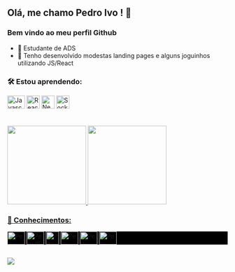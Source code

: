 ## Olá, me chamo Pedro Ivo ! 👋
### Bem vindo ao meu perfil Github
- 🏫 Estudante de ADS
- 👷 Tenho desenvolvido modestas landing pages e alguns joguinhos utilizando JS/React
###  🛠️ Estou aprendendo:
<link rel="stylesheet" href="https://cdn.jsdelivr.net/gh/devicons/devicon@v2.15.1/devicon.min.css">
<div>
<img align="center" alt="Javascript icon" height="30" width="40" src="https://cdn.jsdelivr.net/gh/devicons/devicon/icons/javascript/javascript-original.svg" /> <img align="center" alt="React icon" height="30" width="30" src="https://cdn.jsdelivr.net/gh/devicons/devicon/icons/react/react-original.svg" /> <img align="center" alt="NextJS icon" height="30" width="30" src="https://cdn.jsdelivr.net/gh/devicons/devicon/icons/nextjs/nextjs-original-wordmark.svg" />
<img align="center" alt="Socket.io icon" height="30" width="30" src="https://cdn.jsdelivr.net/gh/devicons/devicon/icons/socketio/socketio-original.svg" /> </div>
          

  

#
<div>
  <a href="https://github.com/peustratt">
  <img height="180cm" src="https://github-readme-stats.vercel.app/api?username=peustratt&show_icons=true">
  <img height="180cm" src="https://github-readme-stats.vercel.app/api/top-langs/?username=peustratt&show_icons=true">
</div>

### 📜 Conhecimentos: 
<div style="background: black">
  <img align="center" alt="Peu-Python" height="30" width="40" src="https://cdn.jsdelivr.net/gh/devicons/devicon/icons/python/python-original.svg" />
  <img align="center" alt="Peu-JS" height="30" width="40" src="https://cdn.jsdelivr.net/gh/devicons/devicon/icons/javascript/javascript-original.svg" />
  <img align="center" alt="Peu-ReactJS" height="30" width="30" src="https://cdn.jsdelivr.net/gh/devicons/devicon/icons/react/react-original.svg" />
  <img align="center" alt="Peu-HTML" height="30" width="40" src="https://cdn.jsdelivr.net/gh/devicons/devicon/icons/html5/html5-original.svg" />
  <img align="center" alt="Peu-CSS" height="30" width="40" src="https://cdn.jsdelivr.net/gh/devicons/devicon/icons/css3/css3-original.svg" />
  <img align="center" alt="Peu-Github" height="30" width="40" src="https://cdn.jsdelivr.net/gh/devicons/devicon/icons/github/github-original.svg" />
</div>
  
##
  
[<img src="https://img.shields.io/badge/LinkedIn-0077B5?style=for-the-badge&logo=linkedin&logoColor=white">](https://www.linkedin.com/in/pedro-ivo-coutinho/)

